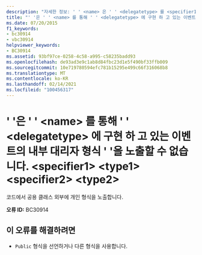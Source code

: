 ```yaml
---
description: "자세한 정보: ' ' <name> 은 ' ' <delegatetype> 를 <specifier1> <type1> 통해 <specifier2> <type2> ' '에 구현 하 고 있는 이벤트의 내부 대리자 형식 ' '을 노출할 수 없습니다."
title: "' '은 ' ' <name> 를 통해 ' ' <delegatetype> 에 구현 하 고 있는 이벤트의 내부 대리자 형식 ' '을 노출할 수 없습니다. <specifier1> <type1> <specifier2> <type2>"
ms.date: 07/20/2015
f1_keywords:
- bc30914
- vbc30914
helpviewer_keywords:
- BC30914
ms.assetid: 93bf97ce-0258-4c58-a995-c58235badd93
ms.openlocfilehash: de93ad3e9c1ab8d84fbc23d1e5f490bf33ffb009
ms.sourcegitcommit: 10e719780594efc781b15295e499c66f316068b8
ms.translationtype: MT
ms.contentlocale: ko-KR
ms.lasthandoff: 02/14/2021
ms.locfileid: "100456317"
---
```

# <a name="name-cannot-expose-the-underlying-delegate-type-delegatetype-of-the-event-it-is-implementing-to-specifier1-type1-through-specifier2-type2"></a>' '은 ' ' \<name> 를 통해 ' ' \<delegatetype> 에 구현 하 고 있는 이벤트의 내부 대리자 형식 ' '을 노출할 수 없습니다. \<specifier1> \<type1> \<specifier2> \<type2>

코드에서 공용 클래스 외부에 개인 형식을 노출합니다.  
  
 **오류 ID:** BC30914  
  
## <a name="to-correct-this-error"></a>이 오류를 해결하려면  
  
- `Public` 형식을 선언하거나 다른 형식을 사용합니다.
